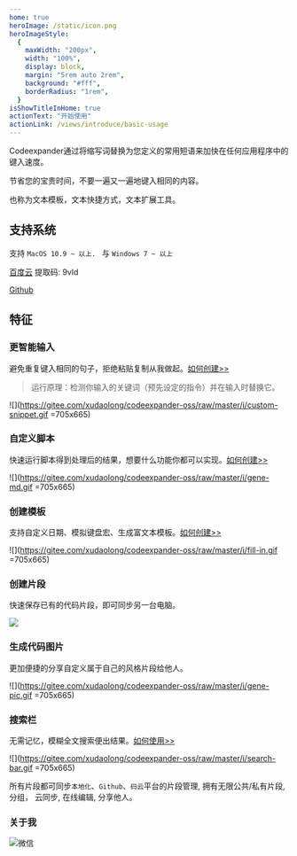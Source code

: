 ```yaml
---
home: true
heroImage: /static/icon.png
heroImageStyle:
  {
    maxWidth: "200px",
    width: "100%",
    display: block,
    margin: "5rem auto 2rem",
    background: "#fff",
    borderRadius: "1rem",
  }
isShowTitleInHome: true
actionText: "开始使用"
actionLink: /views/introduce/basic-usage
---
```


<ClientOnly>
  <Swiper></Swiper>
</ClientOnly>

Codeexpander通过将缩写词替换为您定义的常用短语来加快在任何应用程序中的键入速度。

节省您的宝贵时间，不要一遍又一遍地键入相同的内容。

也称为文本模板，文本快捷方式，文本扩展工具。

## 支持系统

支持 `MacOS 10.9 ~ 以上. ` 与 `Windows 7 ~ 以上`

[百度云](https://pan.baidu.com/s/1c5BVB-46A_3mVs-IXqaEnw) 提取码: 9vld

[Github](https://github.com/oncework/codeexpander/releases)

## 特征

### 更智能输入

避免重复键入相同的句子，拒绝粘贴复制从我做起。[如何创建>>](/views/advance/text-and-script.html)

> 运行原理：检测你输入的关键词（预先设定的指令）并在输入时替换它。

![](https://gitee.com/xudaolong/codeexpander-oss/raw/master/i/custom-snippet.gif =705x665)

### 自定义脚本

快速运行脚本得到处理后的结果，想要什么功能你都可以实现。[如何创建>>](/views/advance/text-and-script.html#script-snippets)

![](https://gitee.com/xudaolong/codeexpander-oss/raw/master/i/gene-md.gif =705x665)

### 创建模板

支持自定义日期、模拟键盘宏、生成富文本模板。[如何创建>>](/views/advance/fill-in.html#fill-in标签)

![](https://gitee.com/xudaolong/codeexpander-oss/raw/master/i/fill-in.gif =705x665)

### 创建片段

快速保存已有的代码片段，即可同步另一台电脑。

![](https://gitee.com/xudaolong/codeexpander-oss/raw/master/i/gene-snippet.gif)

### 生成代码图片

更加便捷的分享自定义属于自己的风格片段给他人。

![](https://gitee.com/xudaolong/codeexpander-oss/raw/master/i/gene-pic.gif =705x665)

### 搜索栏

无需记忆，模糊全文搜索便出结果。[如何使用>>](/views/introduce/quick-browse.html#搜索工具栏)

![](https://gitee.com/xudaolong/codeexpander-oss/raw/master/i/search-bar.gif =705x665)

所有片段都可同步`本地化`、`Github`、`码云`平台的片段管理, 拥有无限公共/私有片段, 分组， 云同步, 在线编辑, 分享他人。

### 关于我

![微信](https://gitee.com/xudaolong/codeexpander-oss/raw/master/i/weixin-profile.jpg)
